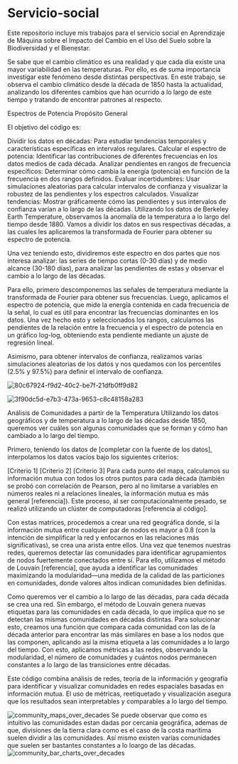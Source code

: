 # Servicio-social
Este repositorio incluye mis trabajos para el servicio social en Aprendizaje de Máquina sobre el Impacto del Cambio en el Uso del Suelo sobre la Biodiversidad y el Bienestar.

Se sabe que el cambio climático es una realidad y que cada día existe una mayor variabilidad en las temperaturas. Por ello, es de suma importancia investigar este fenómeno desde distintas perspectivas. En este trabajo, se observa el cambio climático desde la década de 1850 hasta la actualidad, analizando los diferentes cambios que han ocurrido a lo largo de este tiempo y tratando de encontrar patrones al respecto.

Espectros de Potencia
Propósito General

El objetivo del código es:

Dividir los datos en décadas: Para estudiar tendencias temporales y características específicas en intervalos regulares.
Calcular el espectro de potencia: Identificar las contribuciones de diferentes frecuencias en los datos medios de cada década.
Analizar pendientes en rangos de frecuencia específicos: Determinar cómo cambia la energía (potencia) en función de la frecuencia en dos rangos definidos.
Evaluar incertidumbres: Usar simulaciones aleatorias para calcular intervalos de confianza y visualizar la robustez de las pendientes y los espectros calculados.
Visualizar tendencias: Mostrar gráficamente cómo las pendientes y sus intervalos de confianza varían a lo largo de las décadas.
Utilizando los datos de Berkeley Earth Temperature, observamos la anomalía de la temperatura a lo largo del tiempo desde 1880. Vamos a dividir los datos en sus respectivas décadas, a las cuales les aplicaremos la transformada de Fourier para obtener su espectro de potencia.

Una vez teniendo esto, dividiremos este espectro en dos partes que nos interesa analizar: las series de tiempo cortas (0-30 días) y de medio alcance (30-180 días), para analizar las pendientes de estas y observar el cambio a lo largo de las décadas.

Para ello, primero descomponemos las señales de temperatura mediante la transformada de Fourier para obtener sus frecuencias. Luego, aplicamos el espectro de potencia, que mide la energía contenida en cada frecuencia de la señal, lo cual es útil para encontrar las frecuencias dominantes en los datos. Una vez hecho esto y seleccionados los rangos, calculamos las pendientes de la relación entre la frecuencia y el espectro de potencia en un gráfico log-log, obteniendo esta pendiente mediante un ajuste de regresión lineal.

Asimismo, para obtener intervalos de confianza, realizamos varias simulaciones aleatorias de los datos y nos quedamos con los percentiles (2.5% y 97.5%) para definir el intervalo de confianza.

![80c67924-f9d2-40c2-be7f-21dfb0ff9d82](https://github.com/user-attachments/assets/20431544-32ec-4b50-9aad-af303fa0d38e)

![3f90dc5d-e7b3-473a-9653-c8c48158a283](https://github.com/user-attachments/assets/f20a0fd5-f7b4-4447-841a-e2e0772f79ed)


Análisis de Comunidades a partir de la Temperatura
Utilizando los datos geográficos y de temperatura a lo largo de las décadas desde 1850, queremos ver cuáles son algunas comunidades que se forman y cómo han cambiado a lo largo del tiempo.

Primero, teniendo los datos de [completar con la fuente de los datos], interpolamos los datos vacíos bajo los siguientes criterios:

[Criterio 1]
[Criterio 2]
[Criterio 3]
Para cada punto del mapa, calculamos su información mutua con todos los otros puntos para cada década (también se probó con correlación de Pearson, pero al no limitarse a variables en números reales ni a relaciones lineales, la información mutua es más general [referencia]). Este proceso, al ser computacionalmente pesado, se realizó utilizando un clúster de computadoras [referencia al código].

Con estas matrices, procedemos a crear una red geográfica donde, si la información mutua entre cualquier par de nodos es mayor a 0.8 (con la intención de simplificar la red y enfocarnos en las relaciones más significativas), se crea una arista entre ellos. Una vez que tenemos nuestras redes, queremos detectar las comunidades para identificar agrupamientos de nodos fuertemente conectados entre sí. Para ello, utilizamos el método de Louvain [referencia], que ayuda a identificar las comunidades maximizando la modularidad—una medida de la calidad de las particiones en comunidades, donde valores altos indican comunidades bien definidas.

Como queremos ver el cambio a lo largo de las décadas, para cada década se crea una red. Sin embargo, el método de Louvain genera nuevas etiquetas para las comunidades en cada década, lo que implica que no se detectan las mismas comunidades en décadas distintas. Para solucionar esto, creamos una función que compara cada comunidad con las de la década anterior para encontrar las más similares en base a los nodos que las componen, aplicando así la misma etiqueta a las comunidades a lo largo del tiempo. Con esto, aplicamos métricas a las redes, observando la modularidad, el número de comunidades y cuántos nodos permanecen constantes a lo largo de las transiciones entre décadas.

Este código combina análisis de redes, teoría de la información y geografía para identificar y visualizar comunidades en redes espaciales basadas en información mutua. El uso de métricas, reetiquetado y visualización asegura que los resultados sean interpretables y comparables a lo largo del tiempo.

![community_maps_over_decades](https://github.com/user-attachments/assets/97addee6-f3da-46e1-85c1-e320cb117053)
Se puede observar que como es intuitivo las comunidades estan dadas por cercania geográfica, ademas de que, divisiones de la tierra clara como es el caso de la costa maritima suelen dividir a las comunidades. Así mismo existen varias comunidades que suelen ser bastantes constantes a lo loargo de las décadas.
![community_bar_charts_over_decades](https://github.com/user-attachments/assets/7f5fdb73-f830-4331-ada5-92741f7fe150)
